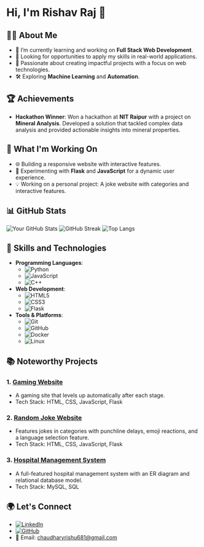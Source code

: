 # Hi, I'm Rishav Raj 👋

## 👨‍💻 About Me
- 🌱 I’m currently learning and working on **Full Stack Web Development**.
- 💼 Looking for opportunities to apply my skills in real-world applications.
- 🎯 Passionate about creating impactful projects with a focus on web technologies.
- 🛠️ Exploring **Machine Learning** and **Automation**.

## 🏆 Achievements
- **Hackathon Winner**: Won a hackathon at **NIT Raipur** with a project on **Mineral Analysis**. Developed a solution that tackled complex data analysis and provided actionable insights into mineral properties.

## 🔭 What I'm Working On
- 🌐 Building a responsive website with interactive features.
- 🚀 Experimenting with **Flask** and **JavaScript** for a dynamic user experience.
- 💡 Working on a personal project: A joke website with categories and interactive features.

## 📊 GitHub Stats
 ![Your GitHub Stats](https://github-readme-stats.vercel.app/api?username=RishavRaj625&show_icons=true&theme=dark)
 ![GitHub Streak](https://github-readme-streak-stats.herokuapp.com/?user=RishavRaj625&theme=dark)
 ![Top Langs](https://github-readme-stats.vercel.app/api/top-langs/?username=RishavRaj625&layout=compact&theme=dark)

## 🚀 Skills and Technologies
- **Programming Languages**: 
  - ![Python](https://img.shields.io/badge/Python-3776AB?style=for-the-badge&logo=python&logoColor=white)
  - ![JavaScript](https://img.shields.io/badge/JavaScript-F7DF1E?style=for-the-badge&logo=javascript&logoColor=black)
  - ![C++](https://img.shields.io/badge/C%2B%2B-00599C?style=for-the-badge&logo=c%2B%2B&logoColor=white)
- **Web Development**: 
  - ![HTML5](https://img.shields.io/badge/HTML5-E34F26?style=for-the-badge&logo=html5&logoColor=white)
  - ![CSS3](https://img.shields.io/badge/CSS3-1572B6?style=for-the-badge&logo=css3&logoColor=white)
  - ![Flask](https://img.shields.io/badge/Flask-000000?style=for-the-badge&logo=flask&logoColor=white)
- **Tools & Platforms**: 
  - ![Git](https://img.shields.io/badge/Git-F05032?style=for-the-badge&logo=git&logoColor=white)
  - ![GitHub](https://img.shields.io/badge/GitHub-181717?style=for-the-badge&logo=github&logoColor=white)
  - ![Docker](https://img.shields.io/badge/Docker-2496ED?style=for-the-badge&logo=docker&logoColor=white)
  - ![Linux](https://img.shields.io/badge/Linux-FCC624?style=for-the-badge&logo=linux&logoColor=black)

## 📚 Noteworthy Projects
### 1. [Gaming Website](https://github.com/RishavRaj625/gaming-website)
   - A gaming site that levels up automatically after each stage.
   - Tech Stack: HTML, CSS, JavaScript, Flask
  
### 2. [Random Joke Website](https://github.com/RishavRaj625/joke-website)
   - Features jokes in categories with punchline delays, emoji reactions, and a language selection feature.
   - Tech Stack: HTML, CSS, JavaScript, Flask
  
### 3. [Hospital Management System](https://github.com/RishavRaj625/hospital-management)
   - A full-featured hospital management system with an ER diagram and relational database model.
   - Tech Stack: MySQL, SQL

## 🌍 Let's Connect
- [![LinkedIn](https://img.shields.io/badge/LinkedIn-0A66C2?style=for-the-badge&logo=linkedin&logoColor=white)](https://www.linkedin.com/in/rishav-raj-723413263/)
- [![GitHub](https://img.shields.io/badge/GitHub-100000?style=for-the-badge&logo=github&logoColor=white)](https://github.com/RishavRaj625)
- 📧 Email: chaudharyrishu681@gmail.com
